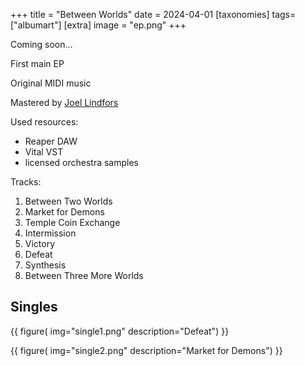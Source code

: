 +++
title = "Between Worlds"
date = 2024-04-01
[taxonomies]
tags=["albumart"]
[extra]
image = "ep.png"
+++

Coming soon...

First main EP

Original MIDI music

Mastered by [Joel Lindfors](https://www.lindforsproductions.com/)

Used resources:

- Reaper DAW
- Vital VST
- licensed orchestra samples

Tracks:

1. Between Two Worlds
2. Market for Demons
3. Temple Coin Exchange
4. Intermission
5. Victory
6. Defeat
7. Synthesis
8. Between Three More Worlds

## Singles

{{
    figure(
        img="single1.png"
        description="Defeat")
}}

{{
    figure(
        img="single2.png"
        description="Market for Demons")
}}
